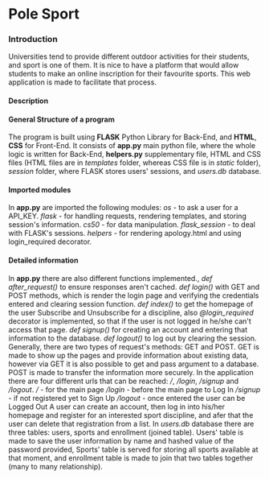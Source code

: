 # Pole Sport

### Introduction

Universities tend to provide different outdoor activities for their students, and sport is one of them. It is nice to have a platform that would allow students to make an online inscription for their favourite sports. This web application is made to facilitate that process.

#### Description
#### General Structure of a program

The program is built using **FLASK** Python Library for Back-End, and **HTML**, **CSS** for Front-End. It consists of **app.py** main python file, where the whole logic is written for Back-End, **helpers.py** supplementary file, HTML and CSS files (HTML files are in *templates* folder, whereas CSS file is in *static* folder), *session* folder, where FLASK stores users' sessions, and *users.db* database.

#### Imported modules

In **app.py** are imported the following modules:
*os* - to ask a user for a API_KEY.
*flask* - for handling requests, rendering templates, and storing session's information.
*cs50* - for data manipulation.
*flask_session* - to deal with FLASK's sessions.
*helpers* - for rendering apology.html and using login_required decorator.

#### Detailed information

In **app.py** there are also different functions implemented., *def after_request()* to ensure responses aren't cached. *def login()* with GET and POST methods, which is render the login page and verifying the credentials entered and clearing session function. *def index()* to get the homepage of the user Subscribe and Unsubscribe for a discipline, also *@login_required* decorator is implemented, so that if the user is not logged in he/she can't access that page. *def signup()* for creating an account and entering that information to the database. *def logout()* to log out by clearing the session.
Generally, there are two types of request's methods: GET and POST. GET is made to show up the pages and provide information about existing data, however via GET it is also possible to get and pass argument to a database. POST is made to transfer the information more securely.
In the application there are four different urls that can be reached: */*, */login*, */signup* and */logout*.
*/* - for the main page
*/login* - before the main page to Log In
*/signup* - if not registered yet to Sign Up
*/logout* - once entered the user can be Logged Out
A user can create an account, then log in into his/her homepage and register for an interested sport discipline, and afer that the user can delete that registration from a list.
In *users.db* database there are three tables: users, sports and enrollment (joined table). Users' table is made to save the user information by name and hashed value of the password provided, Sports' table is served for storing all sports available at that moment, and enrollment table is made to join that two tables together (many to many relationship).
